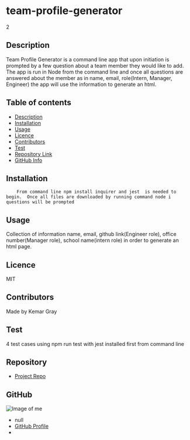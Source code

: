 
# **team-profile-generator**
2
## Description 
Team Profile Generator is a command line app that upon initiation is prompted by a few question about a team member they would like to add. The app is run in Node from the command line and once all questions are answered about the member as in name, email, role(Intern, Manager, Engineer) the app will use the information to generate an html.  
## Table of contents
- [Description](#Description)
- [Installation](#Installation)
- [Usage](#Usage)
- [Licence](#Licence)
- [Contributors](#Contributors)
- [Test](#Test)
- [Repository Link](#Repository)
- [GitHub Info](#GitHub) 
## Installation
        From command line npm install inquirer and jest  is needed to begin.  Once all files are downloaded by running command node i questions will be prompted
## Usage
Collection of information name, email, github link(Engineer role), office number(Manager role), school name(intern role) in order to generate an html page.
## Licence
MIT
## Contributors
Made by Kemar Gray
## Test
4 test cases using npm run test with jest installed first from command line
## Repository
- [Project Repo](https://github.com/kemar117/team-profile-generator)
## GitHub
![Image of me](https://avatars3.githubusercontent.com/u/66321682?v=4)
- null
- [GitHub Profile](https://github.com/kemar117)
- <null>
